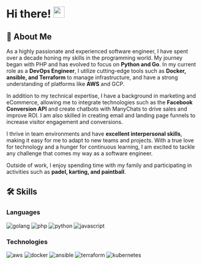 # Hi there! <img src="https://media.giphy.com/media/hvRJCLFzcasrR4ia7z/giphy.gif" width="29px" height="29px">

## 🚀 About Me

As a highly passionate and experienced software engineer, I have spent over a decade honing my skills in the programming world. My journey began with PHP and has evolved to focus on **Python and Go**. In my current role as a **DevOps Engineer**, I utilize cutting-edge tools such as **Docker, ansible, and Terraform** to manage infrastructure, and have a strong understanding of platforms like **AWS** and GCP.

In addition to my technical expertise, I have a background in marketing and eCommerce, allowing me to integrate technologies such as the **Facebook Conversion API** and create chatbots with ManyChats to drive sales and improve ROI. I am also skilled in creating email and landing page funnels to increase visitor engagement and conversions.

I thrive in team environments and have **excellent interpersonal skills**, making it easy for me to adapt to new teams and projects. With a true love for technology and a hunger for continuous learning, I am excited to tackle any challenge that comes my way as a software engineer.

Outside of work, I enjoy spending time with my family and participating in activities such as **padel, karting, and paintball**.

## 🛠️ Skills

### Languages

![golang](https://img.shields.io/badge/GOLANG-00ADD8?style=for-the-badge&logo=go&logoColor=white)
![php](https://img.shields.io/badge/PHP-777BB4?style=for-the-badge&logo=php&logoColor=white)
![python](https://img.shields.io/badge/Python-3776AB?style=for-the-badge&logo=python&logoColor=white)
![javascript](https://img.shields.io/badge/JavaScript-323330?style=for-the-badge&logo=javascript&logoColor=F7DF1E)

### Technologies

![aws](https://img.shields.io/badge/AWS-232F3E?style=for-the-badge&logo=amazonaws&logoColor=F7DF1E)
![docker](https://img.shields.io/badge/DOCKER-2496ED?style=for-the-badge&logo=docker&logoColor=white)
![ansible](https://img.shields.io/badge/ANSIBLE-EE0000?style=for-the-badge&logo=ansible&logoColor=white)
![terraform](https://img.shields.io/badge/TERRAFORM-7B42BC?style=for-the-badge&logo=terraform&logoColor=white)
![kubernetes](https://img.shields.io/badge/KUBERNETES-326CE5?style=for-the-badge&logo=kubernetes&logoColor=white)
